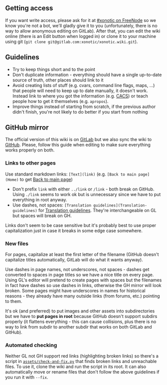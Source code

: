 Getting access
--------------

If you want write access, please ask for it at [#xonotic on FreeNode](https://webchat.freenode.net/) so we know you're not a bot, we'll gladly give it to you (unfortunately, there is no way to allow anonymous editing on GitLab). After that, you can edit the wiki online (there is an Edit button when logged in) or clone it to your machine using git (`git clone git@gitlab.com:xonotic/xonotic.wiki.git`).


Guidelines
----------

- Try to keep things short and to the point
- Don't duplicate information - everything should have a single up-to-date source of truth, other places should link to it
- Avoid creating lists of stuff (e.g. cvars, command line flags, maps, ...) that people will need to keep up to date manually, it doesn't work. Instead link to where you got the information (e.g. [CACS](https://www.xonotic.org/tools/cacs/)) or teach people how to get it themselves (e.g. `apropos`).
- Improve things instead of starting from scratch, if the previous author didn't finish, you're not likely to do better if you start from nothing


GitHub mirror
-------------

The official version of this wiki is on [GitLab](https://gitlab.com/xonotic/xonotic/wikis/home) but we also sync the wiki to [GitHub](https://github.com/xonotic/xonotic/wiki). Please, follow this guide when editing to make sure everything works properly on both.


### Links to other pages

Use standard markdown links: `[Text](link)` (e.g. `[Back to main page](Home)` to get [Back to main page](Home))

- Don't prefix `link` with either `../link` or `/link` - both break on GitHub. Using `./link` seems to work ok but is unnecessary since we have to put everything in root anyway.
- Use dashes, not spaces: `[Translation guidelines](Translation-guidelines)` for [Translation guidelines](Translation-guidelines). They're interchangeable on GL but spaces will break on GH.

Links don't seem to be case sensitive but it's probably best to use proper capitalization just in case it breaks in some edge case somewhere.


### New files

For pages, capitalize at least the first letter of the filename (GitHub doesn't capitalize titles automatically, GitLab will do what it wants anyway).

Use dashes in page names, not underscores, not spaces - dashes get converted to spaces in page titles so we have a nice title on every page. Using GL's editor will pretend to create pages with spaces but the filenames in fact have dashes so use dashes in links, otherwise the GH mirror will look broken. Some pages might have underscores in names for historical reasons - they already have many outside links (from forums, etc.) pointing to them.

It's ok (and preferred) to put images and other assets into subdirectories but we have to **put pages in root** because GitHub doesn't support subdirs properly (it flattens everything - this can cause collisions, plus there is no way to link from subdir to another subdir that works on both GitLab and GitHub).


### Automated checking

Neither GL not GH support red links (highlighting broken links) so there's a script in [`assets/check-and-fix.py`](assets/check-and-fix.py) that finds broken links and unreachable files. To use it, clone the wiki and run the script in its root. It can also automatically move or rename files that don't follow the above guidelines if you run it with `--fix`.
